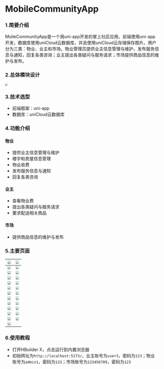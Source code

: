 # MobileCommunityApp

### 1.简要介绍

MoileCommunityApp是一个用uni-app开发的掌上社区应用，前端使用uni-app开发，数据库使用uniCloud云数据库，并且使用uniCloud云存储保存图片。用户分为三类：物业、业主和市场。物业管理员提供业主信息管理与维护，发布服务信息与通知，回复各类咨询；业主提出各类疑问与服务请求；市场提供商品信息的维护与发布。



### 2.总体模块设计

<img src="https://mountisomeb1.oss-cn-shanghai.aliyuncs.com/img/202304191003221.jpg" style="zoom: 50%;" />



### 3.技术选型

- 前端框架：uni-app
- 数据库：uniCloud云数据库



### 4.功能介绍

#### 物业

- 提供业主信息管理与维护
- 楼宇和房屋信息管理
- 物业收费
- 发布服务信息与通知
- 回复各类咨询



#### 业主

- 查看物业费
- 提出各类疑问与服务请求
- 要求配送相关商品



#### 市场

- 提供商品信息的维护与发布



### 5.主要页面

| <img src="https://mountisomeb1.oss-cn-shanghai.aliyuncs.com/img/202303012038214.jpg" style="zoom:67%;" /> | <img src="https://mountisomeb1.oss-cn-shanghai.aliyuncs.com/img/202303012039378.jpg" style="zoom:67%;" /> |
| ------------------------------------------------------------ | ------------------------------------------------------------ |
| <img src="https://mountisomeb1.oss-cn-shanghai.aliyuncs.com/img/202303012039806.jpg" style="zoom:67%;" /> | <img src="https://mountisomeb1.oss-cn-shanghai.aliyuncs.com/img/202303012041218.jpg" style="zoom:67%;" /> |
| <img src="https://mountisomeb1.oss-cn-shanghai.aliyuncs.com/img/202303012042478.jpg" style="zoom:67%;" /> | <img src="https://mountisomeb1.oss-cn-shanghai.aliyuncs.com/img/202303012043872.jpg" style="zoom:67%;" /> |
| <img src="https://mountisomeb1.oss-cn-shanghai.aliyuncs.com/img/202303012043271.jpg" style="zoom:67%;" /> | <img src="https://mountisomeb1.oss-cn-shanghai.aliyuncs.com/img/202303012044199.jpg" style="zoom:67%;" /> |
| <img src="https://mountisomeb1.oss-cn-shanghai.aliyuncs.com/img/202303012044100.jpg" style="zoom:67%;" /> | <img src="https://mountisomeb1.oss-cn-shanghai.aliyuncs.com/img/202303012045050.jpg" style="zoom:67%;" /> |
| <img src="https://mountisomeb1.oss-cn-shanghai.aliyuncs.com/img/202303012047215.jpg" style="zoom:67%;" /> | <img src="https://mountisomeb1.oss-cn-shanghai.aliyuncs.com/img/202303022049655.jpg" style="zoom:67%;" /> |
| <img src="https://mountisomeb1.oss-cn-shanghai.aliyuncs.com/img/202303022049510.jpg" style="zoom:67%;" /> | <img src="https://mountisomeb1.oss-cn-shanghai.aliyuncs.com/img/202303022050079.jpg" style="zoom:67%;" /> |
| <img src="https://mountisomeb1.oss-cn-shanghai.aliyuncs.com/img/202303022051119.jpg" style="zoom:67%;" /> | <img src="https://mountisomeb1.oss-cn-shanghai.aliyuncs.com/img/202303022051180.jpg" style="zoom:67%;" /> |
| <img src="https://mountisomeb1.oss-cn-shanghai.aliyuncs.com/img/202303022052076.jpg" style="zoom:67%;" /> | <img src="https://mountisomeb1.oss-cn-shanghai.aliyuncs.com/img/202303022053548.jpg" style="zoom:67%;" /> |
| <img src="https://mountisomeb1.oss-cn-shanghai.aliyuncs.com/img/202303022053599.jpg" style="zoom:67%;" /> | <img src="https://mountisomeb1.oss-cn-shanghai.aliyuncs.com/img/202303022054021.jpg" style="zoom:67%;" /> |
| <img src="https://mountisomeb1.oss-cn-shanghai.aliyuncs.com/img/202303022056988.jpg" style="zoom:67%;" /> | <img src="https://mountisomeb1.oss-cn-shanghai.aliyuncs.com/img/202303022057260.jpg" style="zoom:67%;" /> |
| <img src="https://mountisomeb1.oss-cn-shanghai.aliyuncs.com/img/202303022058037.jpg" style="zoom:67%;" /> | <img src="https://mountisomeb1.oss-cn-shanghai.aliyuncs.com/img/202303022059346.jpg" style="zoom:67%;" /> |
| <img src="https://mountisomeb1.oss-cn-shanghai.aliyuncs.com/img/202303022059415.jpg" style="zoom:67%;" /> |                                                              |



### 6.使用教程

- 打开HBuilder X，点击运行到内置浏览器
- 初始网址为`http://localhost:5173/`，业主账号为`user3`，密码为`123`；物业账号为`admin1`，密码为`123`；市场账号为`123456789`，密码为`123`